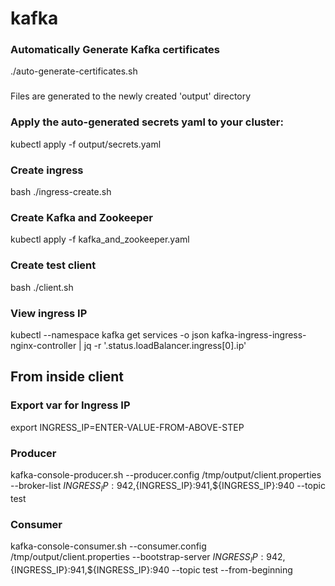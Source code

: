 # kafka


### Automatically Generate Kafka certificates
./auto-generate-certificates.sh
###
Files are generated to the newly created 'output' directory

### Apply the auto-generated secrets yaml to your cluster:
kubectl apply -f output/secrets.yaml

### Create ingress
bash ./ingress-create.sh

### Create Kafka and Zookeeper
kubectl apply -f kafka_and_zookeeper.yaml

### Create test client
bash ./client.sh

### View ingress IP
kubectl --namespace kafka get services -o json kafka-ingress-ingress-nginx-controller | jq -r '.status.loadBalancer.ingress[0].ip'

## From inside client
### Export var for Ingress IP
export INGRESS_IP=ENTER-VALUE-FROM-ABOVE-STEP
### Producer
kafka-console-producer.sh --producer.config /tmp/output/client.properties --broker-list ${INGRESS_IP}:942,${INGRESS_IP}:941,${INGRESS_IP}:940 --topic test
### Consumer
kafka-console-consumer.sh --consumer.config /tmp/output/client.properties --bootstrap-server ${INGRESS_IP}:942,${INGRESS_IP}:941,${INGRESS_IP}:940 --topic test --from-beginning

